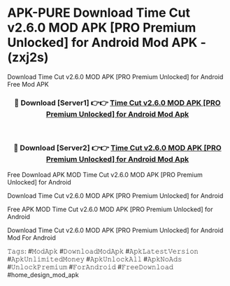 # APK-PURE Download Time Cut v2.6.0 MOD APK [PRO Premium Unlocked] for Android Mod APK - (zxj2s)
Download Time Cut v2.6.0 MOD APK [PRO Premium Unlocked] for Android Free Mod APK

<div align="center">
<h3>🔴 Download [Server1] 👉👉 <a href="https://apk-comot.site?title=Time_Cut_v2.6.0_MOD_APK_[PRO_Premium_Unlocked]_for_Android">Time Cut v2.6.0 MOD APK [PRO Premium Unlocked] for Android Mod Apk</a></h3><br>

<h3>🔴 Download [Server2] 👉👉 <a href="https://apk-comot.site?title=Time_Cut_v2.6.0_MOD_APK_[PRO_Premium_Unlocked]_for_Android">Time Cut v2.6.0 MOD APK [PRO Premium Unlocked] for Android Mod Apk</a></h3>
</div>


Free Download APK MOD Time Cut v2.6.0 MOD APK [PRO Premium Unlocked] for Android

Download Time Cut v2.6.0 MOD APK [PRO Premium Unlocked] for Android 

Free APK MOD Time Cut v2.6.0 MOD APK [PRO Premium Unlocked] for Android 

Download Time Cut v2.6.0 MOD APK [PRO Premium Unlocked] for Android Mod For Android

𝚃𝚊𝚐𝚜: #𝙼𝚘𝚍𝙰𝚙𝚔 #𝙳𝚘𝚠𝚗𝚕𝚘𝚊𝚍𝙼𝚘𝚍𝙰𝚙𝚔 #𝙰𝚙𝚔𝙻𝚊𝚝𝚎𝚜𝚝𝚅𝚎𝚛𝚜𝚒𝚘𝚗 #𝙰𝚙𝚔𝚄𝚗𝚕𝚒𝚖𝚒𝚝𝚎𝚍𝙼𝚘𝚗𝚎𝚢 #𝙰𝚙𝚔𝚄𝚗𝚕𝚘𝚌𝚔𝙰𝚕𝚕 #𝙰𝚙𝚔𝙽𝚘𝙰𝚍𝚜 #𝚄𝚗𝚕𝚘𝚌𝚔𝙿𝚛𝚎𝚖𝚒𝚞𝚖 #𝙵𝚘𝚛𝙰𝚗𝚍𝚛𝚘𝚒𝚍 #𝙵𝚛𝚎𝚎𝙳𝚘𝚠𝚗𝚕𝚘𝚊𝚍 #home_design_mod_apk
